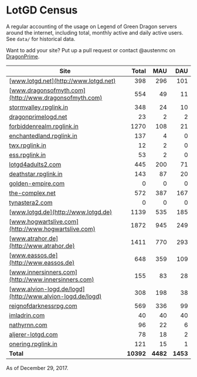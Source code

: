 # LotGD Census
A regular accounting of the usage on Legend of Green Dragon servers around the internet, including total, monthly active and daily active users. See `data/` for historical data.

Want to add your site? Put up a pull request or contact @austenmc on [DragonPrime](http://dragonprime.net).


Site | Total | MAU | DAU
--- | ---:| ---:| ---:
[www.lotgd.net](http://www.lotgd.net)|398|296|101
[www.dragonsofmyth.com](http://www.dragonsofmyth.com)|554|49|11
[stormvalley.rpglink.in](http://stormvalley.rpglink.in)|348|24|10
[dragonprimelogd.net](http://dragonprimelogd.net)|23|2|2
[forbiddenrealm.rpglink.in](http://forbiddenrealm.rpglink.in)|1270|108|21
[enchantedland.rpglink.in](http://enchantedland.rpglink.in)|137|4|0
[twx.rpglink.in](http://twx.rpglink.in)|12|2|0
[ess.rpglink.in](http://ess.rpglink.in)|53|2|0
[lotgd4adults2.com](http://lotgd4adults2.com)|445|200|71
[deathstar.rpglink.in](http://deathstar.rpglink.in)|143|87|20
[golden-empire.com](http://golden-empire.com)|0|0|0
[the-complex.net](http://the-complex.net)|572|387|167
[tynastera2.com](http://tynastera2.com)|0|0|0
[www.lotgd.de](http://www.lotgd.de)|1139|535|185
[www.hogwartslive.com](http://www.hogwartslive.com)|1872|945|249
[www.atrahor.de](http://www.atrahor.de)|1411|770|293
[www.eassos.de](http://www.eassos.de)|648|359|109
[www.innersinners.com](http://www.innersinners.com)|155|83|28
[www.alvion-logd.de/logd](http://www.alvion-logd.de/logd)|308|198|38
[reignofdarknessrpg.com](http://reignofdarknessrpg.com)|569|336|99
[imladrin.com](http://imladrin.com)|40|40|40
[nathyrnn.com](http://nathyrnn.com)|96|22|6
[aljerer-lotgd.com](http://aljerer-lotgd.com)|78|18|2
[onering.rpglink.in](http://onering.rpglink.in)|121|15|1
**Total**|**10392**|**4482**|**1453**

As of December 29, 2017.
